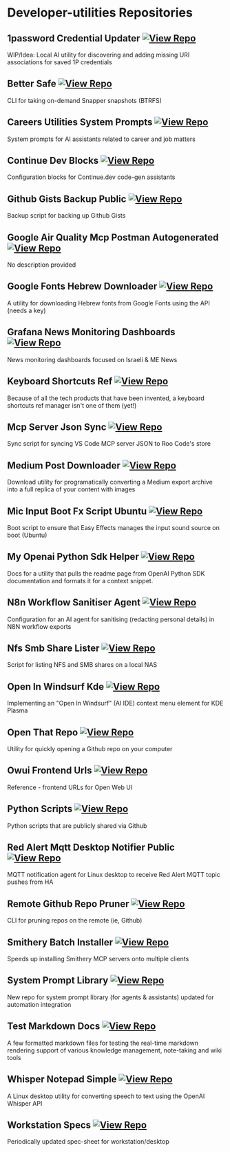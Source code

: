 # Developer-utilities Repositories

## 1password Credential Updater [![View Repo](https://img.shields.io/badge/view-repo-green)](https://github.com/danielrosehill/1Password-Credential-Updater)
WIP/Idea: Local AI utility for discovering and adding missing URI associations for saved 1P credentials

## Better Safe [![View Repo](https://img.shields.io/badge/view-repo-green)](https://github.com/danielrosehill/Better-Safe)
CLI for taking on-demand Snapper snapshots (BTRFS)

## Careers Utilities System Prompts [![View Repo](https://img.shields.io/badge/view-repo-green)](https://github.com/danielrosehill/Careers-Utilities-System-Prompts)
System prompts for AI assistants related to career and job matters

## Continue Dev Blocks [![View Repo](https://img.shields.io/badge/view-repo-green)](https://github.com/danielrosehill/Continue-Dev-Blocks)
Configuration blocks for Continue.dev code-gen assistants

## Github Gists Backup Public [![View Repo](https://img.shields.io/badge/view-repo-green)](https://github.com/danielrosehill/Github-Gists-Backup-Public)
Backup script for backing up Github Gists

## Google Air Quality Mcp Postman Autogenerated [![View Repo](https://img.shields.io/badge/view-repo-green)](https://github.com/danielrosehill/Google-Air-Quality-MCP-Postman-Autogenerated)
No description provided

## Google Fonts Hebrew Downloader [![View Repo](https://img.shields.io/badge/view-repo-green)](https://github.com/danielrosehill/Google-Fonts-Hebrew-Downloader)
A utility for downloading Hebrew fonts from Google Fonts using the API (needs a key)

## Grafana News Monitoring Dashboards [![View Repo](https://img.shields.io/badge/view-repo-green)](https://github.com/danielrosehill/Grafana-News-Monitoring-Dashboards)
News monitoring dashboards focused on Israeli & ME News

## Keyboard Shortcuts Ref [![View Repo](https://img.shields.io/badge/view-repo-green)](https://github.com/danielrosehill/Keyboard-Shortcuts-Ref)
Because of all the tech products that have been invented, a keyboard shortcuts ref manager isn't one of them (yet!)

## Mcp Server Json Sync [![View Repo](https://img.shields.io/badge/view-repo-green)](https://github.com/danielrosehill/MCP-Server-JSON-Sync)
Sync script for syncing VS Code MCP server JSON to Roo Code's store

## Medium Post Downloader [![View Repo](https://img.shields.io/badge/view-repo-green)](https://github.com/danielrosehill/Medium-Post-Downloader)
Download utility for programatically converting a Medium export archive into a full replica of your content with images

## Mic Input Boot Fx Script Ubuntu [![View Repo](https://img.shields.io/badge/view-repo-green)](https://github.com/danielrosehill/Mic-Input-Boot-FX-Script-Ubuntu)
Boot script to ensure that Easy Effects manages the input sound source on boot (Ubuntu)

## My Openai Python Sdk Helper [![View Repo](https://img.shields.io/badge/view-repo-green)](https://github.com/danielrosehill/My-OpenAI-Python-SDK-Helper)
Docs for a utility that pulls the readme page from OpenAI Python SDK documentation and formats it for a context snippet. 

## N8n Workflow Sanitiser Agent [![View Repo](https://img.shields.io/badge/view-repo-green)](https://github.com/danielrosehill/N8N-Workflow-Sanitiser-Agent)
Configuration for an AI agent for sanitising (redacting personal details) in N8N workflow exports

## Nfs Smb Share Lister [![View Repo](https://img.shields.io/badge/view-repo-green)](https://github.com/danielrosehill/NFS-SMB-Share-Lister)
Script for listing NFS and SMB shares on a local NAS

## Open In Windsurf Kde [![View Repo](https://img.shields.io/badge/view-repo-green)](https://github.com/danielrosehill/Open-In-Windsurf-KDE)
Implementing an "Open In Windsurf" (AI IDE) context menu element for KDE Plasma

## Open That Repo [![View Repo](https://img.shields.io/badge/view-repo-green)](https://github.com/danielrosehill/Open-That-Repo)
Utility for quickly opening a Github repo on your computer

## Owui Frontend Urls [![View Repo](https://img.shields.io/badge/view-repo-green)](https://github.com/danielrosehill/OWUI-Frontend-URLs)
Reference - frontend URLs for Open Web UI

## Python Scripts [![View Repo](https://img.shields.io/badge/view-repo-green)](https://github.com/danielrosehill/Python-Scripts)
Python scripts that are publicly shared via Github

## Red Alert Mqtt Desktop Notifier Public [![View Repo](https://img.shields.io/badge/view-repo-green)](https://github.com/danielrosehill/Red-Alert-MQTT-Desktop-Notifier-Public)
MQTT notification agent for Linux desktop to receive Red Alert MQTT topic pushes from HA

## Remote Github Repo Pruner [![View Repo](https://img.shields.io/badge/view-repo-green)](https://github.com/danielrosehill/Remote-Github-Repo-Pruner)
CLI for pruning repos on the remote (ie, Github)

## Smithery Batch Installer [![View Repo](https://img.shields.io/badge/view-repo-green)](https://github.com/danielrosehill/Smithery-Batch-Installer)
Speeds up installing Smithery MCP servers onto multiple clients

## System Prompt Library [![View Repo](https://img.shields.io/badge/view-repo-green)](https://github.com/danielrosehill/System-Prompt-Library)
New repo for system prompt library (for agents & assistants) updated for automation integration

## Test Markdown Docs [![View Repo](https://img.shields.io/badge/view-repo-green)](https://github.com/danielrosehill/Test-Markdown-Docs)
A few formatted markdown files for testing the real-time markdown rendering support of various knowledge management, note-taking and wiki tools

## Whisper Notepad Simple [![View Repo](https://img.shields.io/badge/view-repo-green)](https://github.com/danielrosehill/Whisper-Notepad-Simple)
A Linux desktop utility for converting speech to text using the OpenAI Whisper API

## Workstation Specs [![View Repo](https://img.shields.io/badge/view-repo-green)](https://github.com/danielrosehill/Workstation-Specs)
Periodically updated spec-sheet for workstation/desktop


